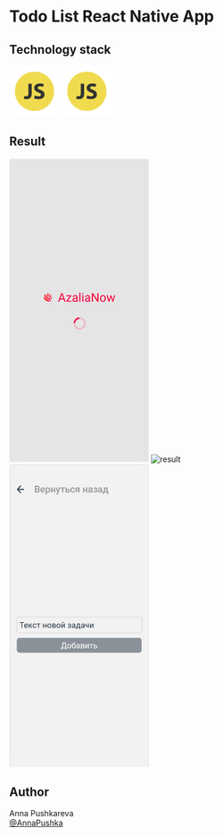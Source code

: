 # Todo List React Native App

## Technology stack

<p>
<img src="assets/JS.png" alt="JS" width="90rem"/>
<img src="assets/JS.png" alt="react" width="90rem"/>
</p>

## Result

<p><img src="assets/result-1.jpg" alt="result" width="250px"/>
<img src="sassets/result-2.jpg" alt="result" width="250px"/>
<img src="assets/result-3.jpg" alt="result" width="250px"/></p>

## Author

Anna Pushkareva<br>
[@AnnaPushka](https://github.com/annapushka)
